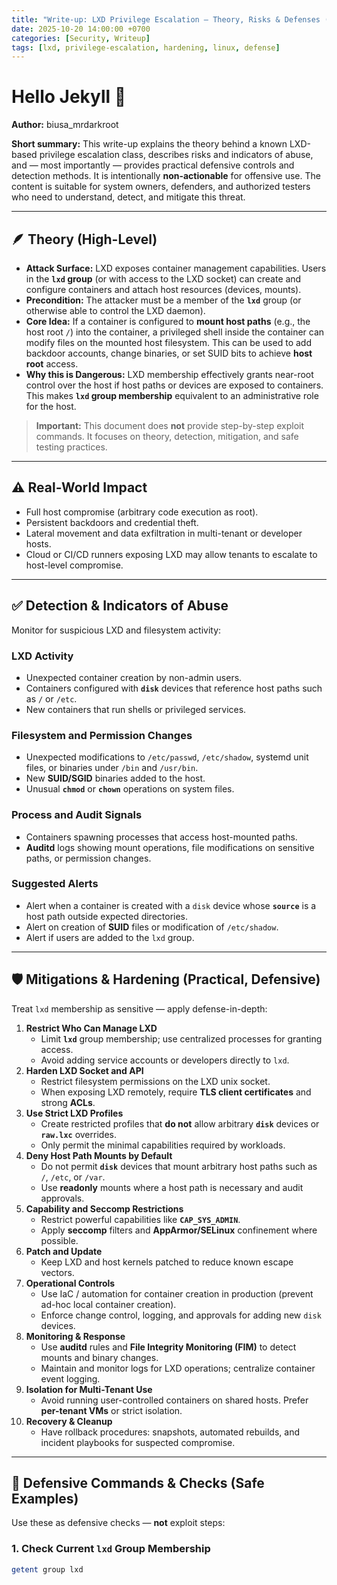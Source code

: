 ```yaml
---
title: "Write-up: LXD Privilege Escalation — Theory, Risks & Defenses (Safe)"
date: 2025-10-20 14:00:00 +0700
categories: [Security, Writeup]
tags: [lxd, privilege-escalation, hardening, linux, defense]
---
```


# Hello Jekyll 👋

**Author:** biusa_mrdarkroot

**Short summary:**
This write-up explains the theory behind a known LXD-based privilege escalation class, describes risks and indicators of abuse, and — most importantly — provides practical defensive controls and detection methods. It is intentionally **non-actionable** for offensive use. The content is suitable for system owners, defenders, and authorized testers who need to understand, detect, and mitigate this threat.

---

## 🪶 Theory (High-Level)

- **Attack Surface:** LXD exposes container management capabilities. Users in the **`lxd` group** (or with access to the LXD socket) can create and configure containers and attach host resources (devices, mounts).
- **Precondition:** The attacker must be a member of the **`lxd`** group (or otherwise able to control the LXD daemon).
- **Core Idea:** If a container is configured to **mount host paths** (e.g., the host root `/`) into the container, a privileged shell inside the container can modify files on the mounted host filesystem. This can be used to add backdoor accounts, change binaries, or set SUID bits to achieve **host root** access.
- **Why this is Dangerous:** LXD membership effectively grants near-root control over the host if host paths or devices are exposed to containers. This makes **`lxd` group membership** equivalent to an administrative role for the host.

> **Important:** This document does **not** provide step-by-step exploit commands. It focuses on theory, detection, mitigation, and safe testing practices.

---

## ⚠️ Real-World Impact

- Full host compromise (arbitrary code execution as root).
- Persistent backdoors and credential theft.
- Lateral movement and data exfiltration in multi-tenant or developer hosts.
- Cloud or CI/CD runners exposing LXD may allow tenants to escalate to host-level compromise.

---

## ✅ Detection & Indicators of Abuse

Monitor for suspicious LXD and filesystem activity:

### LXD Activity
- Unexpected container creation by non-admin users.
- Containers configured with **`disk`** devices that reference host paths such as `/` or `/etc`.
- New containers that run shells or privileged services.

### Filesystem and Permission Changes
- Unexpected modifications to `/etc/passwd`, `/etc/shadow`, systemd unit files, or binaries under `/bin` and `/usr/bin`.
- New **SUID/SGID** binaries added to the host.
- Unusual **`chmod`** or **`chown`** operations on system files.

### Process and Audit Signals
- Containers spawning processes that access host-mounted paths.
- **Auditd** logs showing mount operations, file modifications on sensitive paths, or permission changes.

### Suggested Alerts
- Alert when a container is created with a `disk` device whose **`source`** is a host path outside expected directories.
- Alert on creation of **SUID** files or modification of `/etc/shadow`.
- Alert if users are added to the `lxd` group.

---

## 🛡️ Mitigations & Hardening (Practical, Defensive)

Treat `lxd` membership as sensitive — apply defense-in-depth:

1.  **Restrict Who Can Manage LXD**
    - Limit **`lxd`** group membership; use centralized processes for granting access.
    - Avoid adding service accounts or developers directly to `lxd`.
2.  **Harden LXD Socket and API**
    - Restrict filesystem permissions on the LXD unix socket.
    - When exposing LXD remotely, require **TLS client certificates** and strong **ACLs**.
3.  **Use Strict LXD Profiles**
    - Create restricted profiles that **do not** allow arbitrary **`disk`** devices or **`raw.lxc`** overrides.
    - Only permit the minimal capabilities required by workloads.
4.  **Deny Host Path Mounts by Default**
    - Do not permit **`disk`** devices that mount arbitrary host paths such as `/`, `/etc`, or `/var`.
    - Use **readonly** mounts where a host path is necessary and audit approvals.
5.  **Capability and Seccomp Restrictions**
    - Restrict powerful capabilities like **`CAP_SYS_ADMIN`**.
    - Apply **seccomp** filters and **AppArmor/SELinux** confinement where possible.
6.  **Patch and Update**
    - Keep LXD and host kernels patched to reduce known escape vectors.
7.  **Operational Controls**
    - Use IaC / automation for container creation in production (prevent ad-hoc local container creation).
    - Enforce change control, logging, and approvals for adding new `disk` devices.
8.  **Monitoring & Response**
    - Use **auditd** rules and **File Integrity Monitoring (FIM)** to detect mounts and binary changes.
    - Maintain and monitor logs for LXD operations; centralize container event logging.
9.  **Isolation for Multi-Tenant Use**
    - Avoid running user-controlled containers on shared hosts. Prefer **per-tenant VMs** or strict isolation.
10. **Recovery & Cleanup**
    - Have rollback procedures: snapshots, automated rebuilds, and incident playbooks for suspected compromise.

---

## 🔧 Defensive Commands & Checks (Safe Examples)

Use these as defensive checks — **not** exploit steps:

### 1. Check Current `lxd` Group Membership
```bash
getent group lxd

